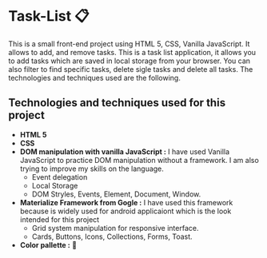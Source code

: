 # Task-List   :clipboard:   
This is a small front-end project using HTML 5, CSS, Vanilla JavaScript. It allows to add, and remove tasks.
This is a task list application, it allows you to add tasks which are saved in local storage from your browser. You can also filter to
find specific tasks, delete sigle tasks and delete all tasks. The technologies and techniques used are the following.
## Technologies and techniques used for this project
* **HTML 5**
* **CSS**
* **DOM manipulation with vanilla JavaScript :** I have used Vanilla JavaScript to practice DOM manipulation without a framework. I am also trying to improve my skills on the language.
   * Event delegation
   * Local Storage
   * DOM Stryles, Events, Element, Document, Window.
* **Materialize Framework from Gogle :** I have used this framework because is widely used for android applicaiont which is the look intended for this project
   * Grid system manipulation for responsive interface.
   * Cards, Buttons, Icons, Collections, Forms, Toast.
* **Color pallette :** :art: 
